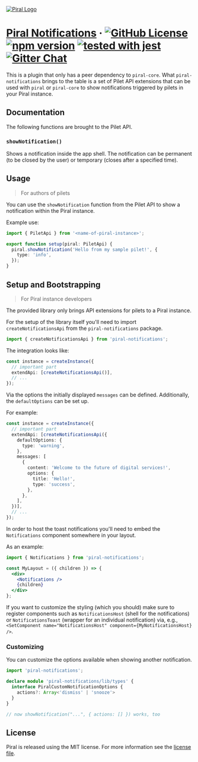 [![Piral Logo](https://github.com/smapiot/piral/raw/master/docs/assets/logo.png)](https://piral.io)

# [Piral Notifications](https://piral.io) &middot; [![GitHub License](https://img.shields.io/badge/license-MIT-blue.svg)](https://github.com/smapiot/piral/blob/master/LICENSE) [![npm version](https://img.shields.io/npm/v/piral-notifications.svg?style=flat)](https://www.npmjs.com/package/piral-notifications) [![tested with jest](https://img.shields.io/badge/tested_with-jest-99424f.svg)](https://jestjs.io) [![Gitter Chat](https://badges.gitter.im/gitterHQ/gitter.png)](https://gitter.im/piral-io/community)

This is a plugin that only has a peer dependency to `piral-core`. What `piral-notifications` brings to the table is a set of Pilet API extensions that can be used with `piral` or `piral-core` to show notifications triggered by pilets in your Piral instance.

## Documentation

The following functions are brought to the Pilet API.

### `showNotification()`

Shows a notification inside the app shell. The notification can be permanent (to be closed by the user) or temporary (closes after a specified time).

## Usage

> For authors of pilets

You can use the `showNotification` function from the Pilet API to show a notification within the Piral instance.

Example use:

```ts
import { PiletApi } from '<name-of-piral-instance>';

export function setup(piral: PiletApi) {
  piral.showNotification('Hello from my sample pilet!', {
    type: 'info',
  });
}
```

## Setup and Bootstrapping

> For Piral instance developers

The provided library only brings API extensions for pilets to a Piral instance.

For the setup of the library itself you'll need to import `createNotificationsApi` from the `piral-notifications` package.

```ts
import { createNotificationsApi } from 'piral-notifications';
```

The integration looks like:

```ts
const instance = createInstance({
  // important part
  extendApi: [createNotificationsApi()],
  // ...
});
```

Via the options the initially displayed `messages` can be defined. Additionally, the `defaultOptions` can be set up.

For example:

```ts
const instance = createInstance({
  // important part
  extendApi: [createNotificationsApi({
    defaultOptions: {
      type: 'warning',
    },
    messages: [
      {
        content: 'Welcome to the future of digital services!',
        options: {
          title: 'Hello!',
          type: 'success',
        },
      },
    ],
  })],
  // ...
});
```

In order to host the toast notifications you'll need to embed the `Notifications` component somewhere in your layout.

As an example:

```jsx
import { Notifications } from 'piral-notifications';

const MyLayout = ({ children }) => {
  <div>
    <Notifications />
    {children}
  </div>
};
```

If you want to customize the styling (which you should) make sure to register components such as `NotificationsHost` (shell for the notifications) or `NotificationsToast` (wrapper for an individual notification) via, e.g., `<SetComponent name="NotificationsHost" component={MyNotificationsHost} />`.

### Customizing

You can customize the options available when showing another notification.

```ts
import 'piral-notifications';

declare module 'piral-notifications/lib/types' {
  interface PiralCustomNotificationOptions {
    actions?: Array<'dismiss' | 'snooze'>
  }
}

// now showNotification("...", { actions: [] }) works, too
```

## License

Piral is released using the MIT license. For more information see the [license file](./LICENSE).
